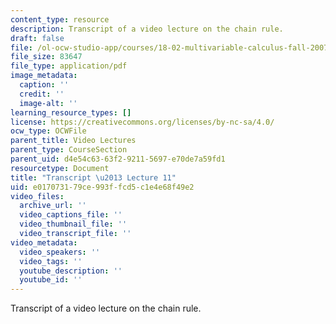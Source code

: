 ```yaml
---
content_type: resource
description: Transcript of a video lecture on the chain rule.
draft: false
file: /ol-ocw-studio-app/courses/18-02-multivariable-calculus-fall-2007/e017073179ce993ffcd5c1e4e68f49e2_18_022007L11.pdf
file_size: 83647
file_type: application/pdf
image_metadata:
  caption: ''
  credit: ''
  image-alt: ''
learning_resource_types: []
license: https://creativecommons.org/licenses/by-nc-sa/4.0/
ocw_type: OCWFile
parent_title: Video Lectures
parent_type: CourseSection
parent_uid: d4e54c63-63f2-9211-5697-e70de7a59fd1
resourcetype: Document
title: "Transcript \u2013 Lecture 11"
uid: e0170731-79ce-993f-fcd5-c1e4e68f49e2
video_files:
  archive_url: ''
  video_captions_file: ''
  video_thumbnail_file: ''
  video_transcript_file: ''
video_metadata:
  video_speakers: ''
  video_tags: ''
  youtube_description: ''
  youtube_id: ''
---
```

Transcript of a video lecture on the chain rule.